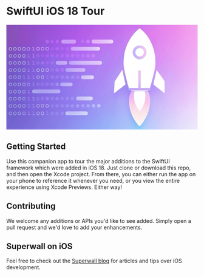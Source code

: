 # SwiftUI iOS 18 Tour
![rocket](/headerRocket.jpg)

## Getting Started
Use this companion app to tour the major additions to the SwiftUI framework which were added in iOS 18. Just clone or download this repo, and then open the Xcode project. From there, you can either run the app on your phone to reference it whenever you need, or you view the entire experience using Xcode Previews. Either way!

## Contributing
We welcome any additions or APIs you'd like to see added. Simply open a pull request and we'd love to add your enhancements.

## Superwall on iOS
Feel free to check out the [Superwall blog](https://superwall.com/blog) for articles and tips over iOS development.

